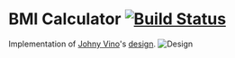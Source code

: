 # BMI Calculator [![Build Status](https://travis-ci.org/MarcinusX/bmi_calculator.svg?branch=master)](https://travis-ci.org/MarcinusX/bmi_calculator)

Implementation of [Johny Vino](https://dribbble.com/johnyvino)'s [design](https://dribbble.com/shots/3558444-BMI-Calculator).
![Design](https://cdn.dribbble.com/users/997070/screenshots/3558444/mock.gif)